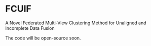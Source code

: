 # FCUIF
A Novel Federated Multi-View Clustering Method for Unaligned and Incomplete Data Fusion

The code will be open-source soon.
